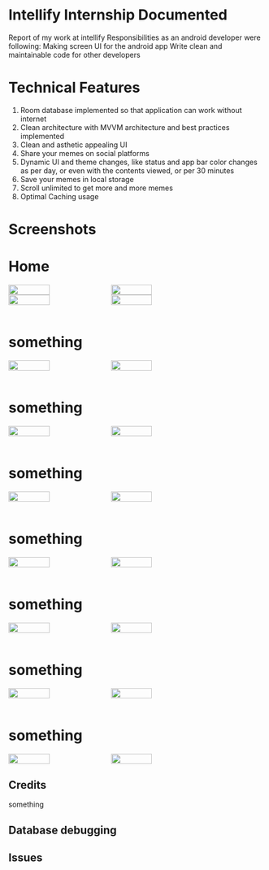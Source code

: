 # Intellify Internship Documented
Report of my work at intellify
Responsibilities as an android developer were following:
Making screen UI for the android app
Write clean and maintainable code for other developers


# Technical Features
1. Room database implemented so that application can work without internet
2. Clean architecture with MVVM architecture and best practices implemented
3. Clean and asthetic appealing UI
4. Share your memes on social platforms
5. Dynamic UI and theme changes, like status and app bar color changes as per day, or even with the contents viewed, or per 30 minutes
6. Save your memes in local storage
7. Scroll unlimited to get more and more memes
8. Optimal Caching usage 

# Screenshots
<h1>Home </h1>
<div style="display:flex;" >
<img src="screenshot/1.png" width="40%"/>
<img src="screenshot/2.png" width="40%"/>
</div>

<div style="display:flex;" >
<img src="screenshot/3.png" width="40%"/>
<img src="screenshot/4.png" width="40%" />
</div>

<br>
<h1>something</h1>
<div style="display:flex;" >
<img src="screenshot/5.png" width="40%"/>
<img src="screenshot/6.png" width="40%" />
</div>

<br>
<h1>something</h1>
<div style="display:flex;" >
<img src="screenshot/7.png" width="40%"/>
<img src="screenshot/8.png" width="40%" />
</div>

<br>
<h1>something</h1>
<div style="display:flex;" >
<img src="screenshot/9.png" width="40%"/>
<img src="screenshot/10.png" width="40%" />
</div>

<br>
<h1>something</h1>
<div style="display:flex;" >
<img src="screenshot/11.png" width="40%"/>
<img src="screenshot/12.png" width="40%" />
</div>

<br>
<h1>something</h1>
<div style="display:flex;" >
<img src="screenshot/13.png" width="40%"/>
<img src="screenshot/14.png" width="40%" />
</div>

<br>
<h1>something</h1>
<div style="display:flex;" >
<img src="screenshot/15.png" width="40%"/>
<img src="screenshot/16.png" width="40%" />
</div>

<br>
<h1>something</h1>
<div style="display:flex;" >
<img src="screenshot/17.png" width="40%"/>
<img src="screenshot/18.png" width="40%" />
</div>

## Credits
something

## Database debugging


## Issues

